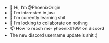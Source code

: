 - 👋 Hi, I’m @PhoenixOrigin
- 👀 I’m interested in java
- 🌱 I’m currently learning shit
- 💞️ I’m looking to collaborate on nothing
- 📫 How to reach me- phoenix#1691 on discord
- The new discord username update is shit :)

<!---
PhoenixOrigin/PhoenixOrigin is a ✨ special ✨ repository because its `README.md` (this file) appears on your GitHub profile.
You can click the Preview link to take a look at your changes.
--->
